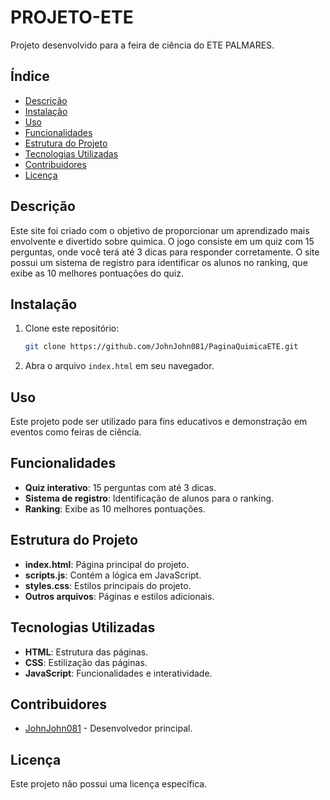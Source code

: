 # PROJETO-ETE

Projeto desenvolvido para a feira de ciência do ETE PALMARES.

## Índice

- [Descrição](#descrição)
- [Instalação](#instalação)
- [Uso](#uso)
- [Funcionalidades](#funcionalidades)
- [Estrutura do Projeto](#estrutura-do-projeto)
- [Tecnologias Utilizadas](#tecnologias-utilizadas)
- [Contribuidores](#contribuidores)
- [Licença](#licença)

## Descrição

Este site foi criado com o objetivo de proporcionar um aprendizado mais envolvente e divertido sobre quimica. O jogo consiste em um quiz com 15 perguntas, onde você terá até 3 dicas para responder corretamente. O site possui um sistema de registro para identificar os alunos no ranking, que exibe as 10 melhores pontuações do quiz.

## Instalação

1. Clone este repositório:
    ```bash
    git clone https://github.com/JohnJohn081/PaginaQuimicaETE.git
    ```
2. Abra o arquivo `index.html` em seu navegador.

## Uso

Este projeto pode ser utilizado para fins educativos e demonstração em eventos como feiras de ciência.

## Funcionalidades

- **Quiz interativo**: 15 perguntas com até 3 dicas.
- **Sistema de registro**: Identificação de alunos para o ranking.
- **Ranking**: Exibe as 10 melhores pontuações.

## Estrutura do Projeto

- **index.html**: Página principal do projeto.
- **scripts.js**: Contém a lógica em JavaScript.
- **styles.css**: Estilos principais do projeto.
- **Outros arquivos**: Páginas e estilos adicionais.

## Tecnologias Utilizadas

- **HTML**: Estrutura das páginas.
- **CSS**: Estilização das páginas.
- **JavaScript**: Funcionalidades e interatividade.

## Contribuidores

- [JohnJohn081](https://github.com/JohnJohn081) - Desenvolvedor principal.

## Licença

Este projeto não possui uma licença específica.
